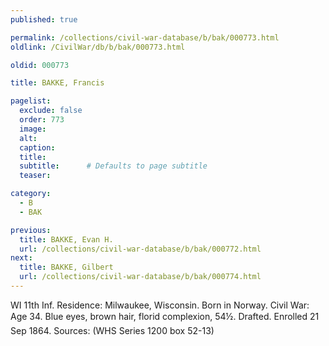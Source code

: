 ```yaml
---
published: true

permalink: /collections/civil-war-database/b/bak/000773.html
oldlink: /CivilWar/db/b/bak/000773.html

oldid: 000773

title: BAKKE, Francis

pagelist:
  exclude: false
  order: 773
  image: 
  alt:
  caption:
  title:
  subtitle:      # Defaults to page subtitle
  teaser:

category: 
  - B 
  - BAK

previous:
  title: BAKKE, Evan H.
  url: /collections/civil-war-database/b/bak/000772.html  
next:
  title: BAKKE, Gilbert
  url: /collections/civil-war-database/b/bak/000774.html   
---
```

WI 11th Inf. Residence: Milwaukee, Wisconsin. Born in Norway. Civil War: Age 34. Blue eyes, brown hair, florid complexion, 5&#146;4&frac12;&#148;. Drafted. Enrolled 21 Sep 1864. Sources: (WHS Series 1200 box 52-13)